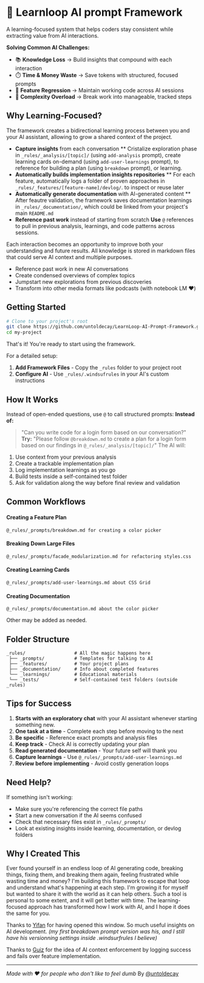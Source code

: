 # 🤖 Learnloop AI prompt Framework

A learning-focused system that helps coders stay consistent while extracting value from AI interactions.

**Solving Common AI Challenges:**

* 📚 **Knowledge Loss** → Build insights that compound with each interaction
* ⏱️ **Time & Money Waste** → Save tokens with structured, focused prompts
* 🔄 **Feature Regression** → Maintain working code across AI sessions
* 🤯 **Complexity Overload** → Break work into manageable, tracked steps

## Why Learning-Focused?

The framework creates a bidirectional learning process between you and your AI assistant, allowing to grow a shared context of the project.

* **Capture insights** from each conversation
    ** Cristalize exploration phase in `_rules/_analysis/[topic]/` (using `add-analysis` prompt), create learning cards on-demand (using `add-user-learnings` prompt), to reference for building a plan (using `breakdown` prompt), or learning.
* **Automatically builds implementation insights repositories** 
** For each feature, automatically logs a folder of proven approaches in `_rules/_features/[feature-name]/devlog/`. to inspect or reuse later
* **Automatically generate documentation** with AI-generated content 
** After feautre validation, the framework saves documentation learnings in `_rules/_documentation/`, which could be linked from your project's main `README.md`
* **Reference past work** instead of starting from scratch **Use** `@` references to pull in previous analysis, learnings, and code patterns across sessions.

Each interaction becomes an opportunity to improve both your understanding and future results. All knowledge is stored in markdown files that could serve AI context and multiple purposes.
* Reference past work in new AI conversations
* Create condensed overviews of complex topics
* Jumpstart new explorations from previous discoveries
* Transform into other media formats like podcasts (with notebook LM ❤️)

## Getting Started
```bash
# Clone to your project's root
git clone https://github.com/untoldecay/LearnLoop-AI-Prompt-Framework.git my-project
cd my-project
```
That's it! You're ready to start using the framework.

For a detailed setup:
1. **Add Framework Files** - Copy the `_rules` folder to your project root
2. **Configure AI** - Use `_rules/.windsufrules` in your AI's custom instructions

## How It Works

Instead of open-ended questions, use `@` to call structured prompts:
**Instead of:**
> "Can you write code for a login form based on our conversation?"
**Try:**
> "Please follow `@breakdown.md` to create a plan for a login form based on our findings in `@_rules/_analysis/[topic]/`"
The AI will:
1. Use context from your previous analysis
2. Create a trackable implementation plan
3. Log implementation learnings as you go
4. Build tests inside a self-contained test folder
5. Ask for validation along the way before final review and validation

## Common Workflows
#### Creating a Feature Plan
```
@_rules/_prompts/breakdown.md for creating a color picker
```
#### Breaking Down Large Files
```
@_rules/_prompts/facade_modularization.md for refactoring styles.css
```
#### Creating Learning Cards
```
@_rules/_prompts/add-user-learnings.md about CSS Grid
```
#### Creating Documentation
```
@_rules/_prompts/documentation.md about the color picker
```
Other may be added as needed.

## Folder Structure
```
_rules/                  # All the magic happens here
 ├── _prompts/           # Templates for talking to AI
 ├── _features/          # Your project plans
 ├── _documentation/     # Info about completed features
 └── _learnings/         # Educational materials
 └── _tests/             # Self-contained test folders (outside _rules)
```

## Tips for Success
1. **Starts with an exploratory chat** with your AI assistant whenever starting something new.
2. **One task at a time** - Complete each step before moving to the next
3. **Be specific** - Reference exact prompts and analysis files
4. **Keep track** - Check AI is correctly updating your plan
5. **Read generated documentation** - Your future self will thank you
6. **Capture learnings** - Use `@_rules/_prompts/add-user-learnings.md`
7. **Review before implementing** - Avoid costly generation loops

## Need Help?
If something isn't working:
* Make sure you're referencing the correct file paths
* Start a new conversation if the AI seems confused
* Check that necessary files exist in `_rules/_prompts/`
* Look at existing insights inside learning, documentation, or devlog folders

## Why I Created This
Ever found yourself in an endless loop of AI generating code, breaking things, fixing them, and breaking them again, feeling frustrated while wasting time and money?
I'm building this framework to escape that loop and understand what's happening at each step. I'm growing it for myself but wanted to share it with the world as it can help others. 
Such a tool is personal to some extent, and it will get better with time. The learning-focused approach has transformed how I work with AI, and I hope it does the same for you.

Thanks to [Yifan](https://github.com/yifan) for having opened this window. So much useful insights on AI development.
_(my first breakdown prompt version was his, and I still have his versionning settings inside .windsurfrules I believe)_

Thanks to [Guiz](https://github.com/guillem-cotcha) for the idea of AI context enforcement by logging success and fails over feature implementation.

---

*Made with ❤️ for people who don't like to feel dumb*
By [@untoldecay](https://x.com/untoldecay)